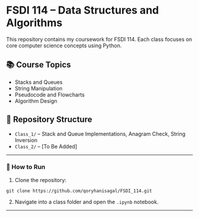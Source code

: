 # FSDI 114 – Data Structures and Algorithms

This repository contains my coursework for FSDI 114. Each class focuses on core computer science concepts using Python.

## 📚 Course Topics
- Stacks and Queues
- String Manipulation
- Pseudocode and Flowcharts
- Algorithm Design

## 📂 Repository Structure
- `Class_1/` – Stack and Queue Implementations, Anagram Check, String Inversion
- `Class_2/` – [To Be Added]

---

### 🚀 How to Run
1. Clone the repository:
```
git clone https://github.com/qoryhanisagal/FSDI_114.git
```

2. Navigate into a class folder and open the `.ipynb` notebook.

---